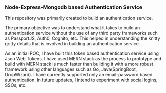 ### Node-Express-Mongodb based Authentication Service

This repository was primarily created to build an authentication service. 

The primary objective was to understand what it takes to build an authentication service without the use of any third party frameworks such as PassportJS, Auth0, Cognito, etc.
This helped in understanding the knitty gritty details that is involved in building an authentication service. 

As an initial POC, I have built this token based authentication service using Json Web Tokens. I have used MERN stack as the process to prototype and build with MERN stack is much faster than building it with a more robust framework using other languages such as Go, Java(SpringBoot, DropWizard). I have currently supported only an email-password based authentication.
In future updates, I intend to experiment with social logins, SSOs, etc. 
